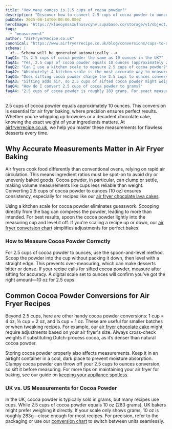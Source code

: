 ```yaml
---
title: "How many ounces is 2.5 cups of cocoa powder?"
description: "Discover how to convert 2.5 cups of cocoa powder to ounces for perfect baking every time. Get accurate measurements for air fryer recipes!"
pubDate: 2025-08-14T00:00:00.000Z
heroImage: "https://klueoymssxwfnxsvcyhv.supabase.co/storage/v1/object/public/Shmucket/how-many-ounces-is-2-5-cups-of-cocoa-powder.webp"
tags:
  - "measurement"
author: "AirFryerRecipe.co.uk"
canonical: "https://www.airfryerrecipe.co.uk/blog/conversions/cups-to-ounces/how-many-ounces-is-2-5-cups-of-cocoa-powder"
schema: |
  <!-- Schema will be generated automatically -->
faqQ1: "Is 2.5 cups of cocoa powder the same as 10 ounces in the UK?"
faqA1: "Yes, 2.5 cups of cocoa powder equals 10 ounces (approximately 283 grams) in both the UK and US. However, UK bakers often use grams for precision, so weighing it directly is recommended."
faqQ2: "Can I use a kitchen scale to measure 2.5 cups of cocoa powder?"
faqA2: "Absolutely! A kitchen scale is the most accurate way to measure cocoa powder. Set it to ounces, and you’ll need 10 oz for 2.5 cups. This method avoids packing inconsistencies common with cup measurements."
faqQ3: "Does sifting cocoa powder change the 2.5 cups to ounces conversion?"
faqA3: "Sifting adds air, so 2.5 cups of sifted cocoa powder might weigh slightly less than 10 oz. For best results, measure after sifting if your recipe specifies \"sifted cocoa powder.\""
faqQ4: "How do I convert 2.5 cups of cocoa powder to grams?"
faqA4: "2.5 cups of cocoa powder is roughly 283 grams. For exact measurements, use a digital scale. This is especially useful for UK recipes that list cocoa powder in grams rather than cups or ounces."
---
```

<p>2.5 cups of cocoa powder equals approximately 10 ounces. This conversion is essential for air fryer baking, where precision ensures perfect results. Whether you're whipping up brownies or a decadent chocolate cake, knowing the exact weight of your ingredients matters. At <a href=https://www.airfryerrecipe.co.uk>airfryerrecipe.co.uk</a>, we help you master these measurements for flawless desserts every time.</p>  

<h2>Why Accurate Measurements Matter in Air Fryer Baking</h2>  
<p>Air fryers cook food differently than conventional ovens, relying on rapid air circulation. This means ingredient ratios must be spot-on to avoid dry or unevenly baked goods. Cocoa powder, in particular, can clump or settle, making volume measurements like cups less reliable than weight. Converting 2.5 cups of cocoa powder to ounces (10 oz) ensures consistency, especially for recipes like our <a href=https://www.airfryerrecipe.co.uk/recipes>air fryer chocolate lava cakes</a>.</p>  

<p>Using a kitchen scale for cocoa powder eliminates guesswork. Scooping directly from the bag can compress the powder, leading to more than intended. For best results, spoon the cocoa powder lightly into the measuring cup and level it off. If you're scaling a recipe up or down, our <a href=https://www.airfryerrecipe.co.uk/air-fryer-conversion-chart>air fryer conversion chart</a> simplifies adjustments for perfect bakes.</p>  

<h3>How to Measure Cocoa Powder Correctly</h3>  
<p>For 2.5 cups of cocoa powder to ounces, use the spoon-and-level method. Scoop the powder into the cup without packing it down, then level with a straight edge. This prevents over-measuring, which can make desserts bitter or dense. If your recipe calls for sifted cocoa powder, measure after sifting for accuracy. A digital scale set to ounces will confirm you've got the right amount—10 oz for 2.5 cups.</p>  

<h2>Common Cocoa Powder Conversions for Air Fryer Recipes</h2>  
<p>Beyond 2.5 cups, here are other handy cocoa powder conversions: 1 cup = 4 oz, ½ cup = 2 oz, and ¼ cup = 1 oz. These are useful for smaller batches or when tweaking recipes. For example, our <a href=https://www.airfryerrecipe.co.uk/recipe-category/cakes>air fryer chocolate cake</a> might require adjustments based on your air fryer's size. Always cross-check weights if substituting Dutch-process cocoa, as it’s denser than natural cocoa powder.</p>  

<p>Storing cocoa powder properly also affects measurements. Keep it in an airtight container in a cool, dark place to prevent moisture absorption. Clumpy cocoa powder can throw off your 2.5 cups to ounces conversion, so sift it before measuring. For more tips on maintaining your air fryer for baking, see our guide on <a href=https://www.airfryerrecipe.co.uk/air-fryer-cleaner>keeping your appliance spotless</a>.</p>  

<h3>UK vs. US Measurements for Cocoa Powder</h3>  
<p>In the UK, cocoa powder is typically sold in grams, but many recipes use cups. While 2.5 cups of cocoa powder equals 10 oz (283 grams), UK bakers might prefer weighing it directly. If your scale only shows grams, 10 oz is roughly 283g—close enough for most recipes. For precision, refer to the packaging or use our <a href=https://www.airfryerrecipe.co.uk/air-fryer-conversion-chart>conversion chart</a> to switch between units seamlessly.</p>
